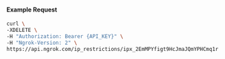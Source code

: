
#### Example Request

```bash 
curl \
-XDELETE \
-H "Authorization: Bearer {API_KEY}" \
-H "Ngrok-Version: 2" \
https://api.ngrok.com/ip_restrictions/ipx_2EmMPYfigt9HcJmaJQmYPHCmq1r
